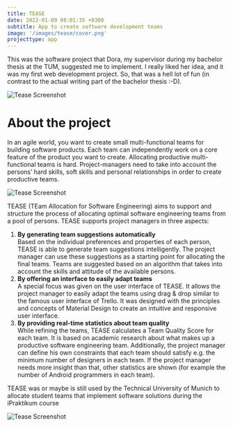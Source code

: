 ```yaml
---
title: TEASE
date: 2022-01-09 08:01:35 +0300
subtitle: App to create software development teams
image: '/images/tease/cover.png'
projecttype: app
---
```

This was the software project that Dora, my supervisor during my bachelor thesis at the TUM, suggested me to implement. I really liked her idea, and it was my first web development project. So, that was a hell lot of fun (in contrast to the actual writing part of the bachelor thesis :-D).

![Tease Screenshot]({{site.baseurl}}/images/tease/screen2.png)

# About the project

In an agile world, you want to create small multi-functional teams for building software products. Each team can independently work on a core feature of the product you want to create.
Allocating productive multi-functional teams is hard. Project-managers need to take into account the persons’ hard skills, soft skills and personal relationships in order to create productive teams.

![Tease Screenshot]({{site.baseurl}}/images/tease/screen1.png)

TEASE (TEam Allocation for Software Engineering) aims to support and structure the process of allocating optimal software engineering teams from a pool of persons. TEASE supports project managers in three aspects:

1. **By generating team suggestions automatically**<br>
Based on the individual preferences and properties of each person, TEASE is able to generate team suggestions intelligently. The project manager can use these suggestions as a starting point for allocating the final teams. Teams are suggested based on an algorithm that takes into account the skills and attitude of the available persons.
2. **By offering an interface to easily adapt teams**<br>
   A special focus was given  on the user interface of TEASE. It allows the project manager to easily adapt the teams using drag & drop similar to the famous user interface of Trello. It was designed with the principles and concepts of Material Design to create an intuitive and responsive user interface.
3. **By providing real-time statistics about team quality**<br>
   While refining the teams, TEASE calculates a Team Quality Score for each team. It is based on academic research about what makes up a productive software engineering team. Additionally, the project manager can define his own constraints that each team should satisfy e.g. the minimum number of designers in each team. If the project manager needs more insight than that, other statistics are shown (for example the number of Android programmers in each team).

TEASE was or maybe is still used by the Technical University of Munich to allocate student teams that implement software solutions during the iPraktikum course

![Tease Screenshot]({{site.baseurl}}/images/tease/screen3.png)
